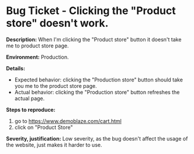 Bug Ticket - Clicking the "Product store" doesn't work.
===================================

**Description:** When I'm clicking the "Product store" button it doesn't take me to product store page.

**Environment:** Production.

**Details:**
 - Expected behavior: clicking the "Production store" button should take you me to the product store page.
 - Actual behavior: clicking the "Production store" button refreshes the actual page.

**Steps to reproduce:**
1. go to https://www.demoblaze.com/cart.html
2. click on "Product Store"

**Severity, justification:**
Low severity, as the bug doesn't affect the usage of the website, just makes it harder to use.
